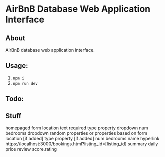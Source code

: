 # AirBnB Database Web Application Interface

## About

AirBnB database web application interface.

## Usage:

1. `npm i`
2. `npm run dev`

## Todo:

## Stuff

homepaged
form
location
text
required
type property
dropdown
num bedrooms
dropdown
random properties or properties based on form
location
[if added] type property
[if added] num bedrooms
name
hyperlink
https://localhost:3000/bookings.html?listing_id=[listing_id]
summary
daily price
review score.rating
